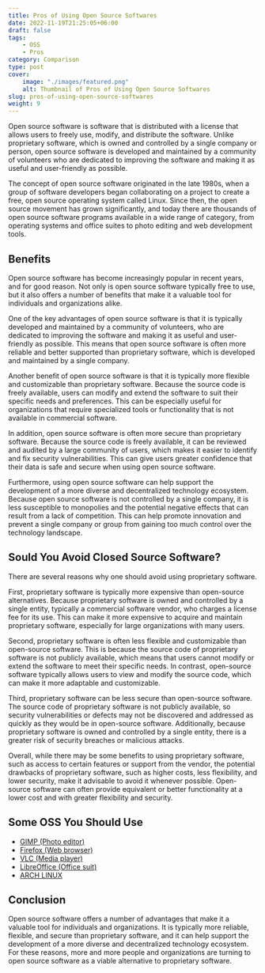 ```yaml
---
title: Pros of Using Open Source Softwares
date: 2022-11-19T21:25:05+06:00
draft: false
tags: 
    - OSS
    - Pros
category: Comparison
type: post
cover:
    image: "./images/featured.png"
    alt: Thumbnail of Pros of Using Open Source Softwares
slug: pros-of-using-open-source-softwares
weight: 9
---
```


Open source software is software that is distributed with a license that allows users to freely use, modify, and distribute the software. Unlike proprietary software, which is owned and controlled by a single company or person, open source software is developed and maintained by a community of volunteers who are dedicated to improving the software and making it as useful and user-friendly as possible.

The concept of open source software originated in the late 1980s, when a group of software developers began collaborating on a project to create a free, open source operating system called Linux. Since then, the open source movement has grown significantly, and today there are thousands of open source software programs available in a wide range of category, from operating systems and office suites to photo editing and web development tools.

## Benefits

Open source software has become increasingly popular in recent years, and for good reason. Not only is open source software typically free to use, but it also offers a number of benefits that make it a valuable tool for individuals and organizations alike.

One of the key advantages of open source software is that it is typically developed and maintained by a community of volunteers, who are dedicated to improving the software and making it as useful and user-friendly as possible. This means that open source software is often more reliable and better supported than proprietary software, which is developed and maintained by a single company.

Another benefit of open source software is that it is typically more flexible and customizable than proprietary software. Because the source code is freely available, users can modify and extend the software to suit their specific needs and preferences. This can be especially useful for organizations that require specialized tools or functionality that is not available in commercial software.

In addition, open source software is often more secure than proprietary software. Because the source code is freely available, it can be reviewed and audited by a large community of users, which makes it easier to identify and fix security vulnerabilities. This can give users greater confidence that their data is safe and secure when using open source software.

Furthermore, using open source software can help support the development of a more diverse and decentralized technology ecosystem. Because open source software is not controlled by a single company, it is less susceptible to monopolies and the potential negative effects that can result from a lack of competition. This can help promote innovation and prevent a single company or group from gaining too much control over the technology landscape.

## Sould You Avoid Closed Source Software?

There are several reasons why one should avoid using proprietary software.

First, proprietary software is typically more expensive than open-source alternatives. Because proprietary software is owned and controlled by a single entity, typically a commercial software vendor, who charges a license fee for its use. This can make it more expensive to acquire and maintain proprietary software, especially for large organizations with many users.

Second, proprietary software is often less flexible and customizable than open-source software. This is because the source code of proprietary software is not publicly available, which means that users cannot modify or extend the software to meet their specific needs. In contrast, open-source software typically allows users to view and modify the source code, which can make it more adaptable and customizable.

Third, proprietary software can be less secure than open-source software. The source code of proprietary software is not publicly available, so security vulnerabilities or defects may not be discovered and addressed as quickly as they would be in open-source software. Additionally, because proprietary software is owned and controlled by a single entity, there is a greater risk of security breaches or malicious attacks.

Overall, while there may be some benefits to using proprietary software, such as access to certain features or support from the vendor, the potential drawbacks of proprietary software, such as higher costs, less flexibility, and lower security, make it advisable to avoid it whenever possible. Open-source software can often provide equivalent or better functionality at a lower cost and with greater flexibility and security.

## Some OSS You Should Use

- [GIMP (Photo editor)](https://www.gimp.org/)
- [Firefox (Web browser)](https://www.mozilla.org/en-US/firefox/new/)
- [VLC (Media player)](https://www.videolan.org/vlc/)
- [LibreOffice (Office suit)](https://www.libreoffice.org/)
- [ARCH LINUX](https://archlinux.org/)
## Conclusion

Open source software offers a number of advantages that make it a valuable tool for individuals and organizations. It is typically more reliable, flexible, and secure than proprietary software, and it can help support the development of a more diverse and decentralized technology ecosystem. For these reasons, more and more people and organizations are turning to open source software as a viable alternative to proprietary software.